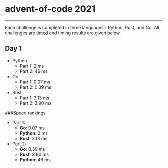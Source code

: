 # advent-of-code 2021

----
Each challenge is completed in three languages - Python, Rust, and Go. All challenges are timed and timing results are 
given below.

## Day 1

- Python
    - Part 1: 2 ms
    - Part 2: 46 ms
- Go
  - Part 1: 0.07 ms
  - Part 2: 0.39 ms
- Rust
  - Part 1: 3.13 ms
  - Part 2: 3.90 ms

###Speed rankings
- Part 1:
  - **Go**: 0.07 ms
  - **Python**: 2 ms
  - **Rust**: 3.13 ms
- Part 2:
  - **Go**: 0.39 ms
  - **Rust**: 3.90 ms
  - **Python**: 46 ms